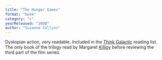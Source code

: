 ```yaml
---
title: "The Hunger Games"
format: "book"
category: "c"
yearReleased: "2008"
author: "Suzanne Collins"
---
```

Dystopian action, very readable. Included in the <a href="http://thinkgalactic.org/reading-lists/by-author/">Think Galactic</a>  reading list. The only book of the trilogy read by Margaret <a href="http://www.anarchogeekreview.com/movies/the-hunger-games-mockingjay-part-1-2014"> Killjoy</a> before reviewing the third part of the film series.
 